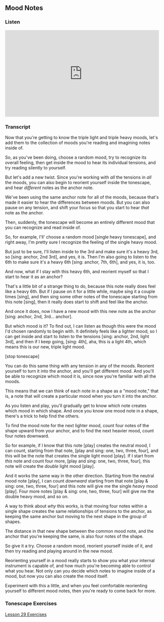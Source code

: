 ## Mood Notes



### Listen

<style>
.embed-container {
    position: relative;
    padding-bottom: 56.25%;
    height: 0;
    overflow: hidden;
    max-width: 100%;
  }
  iframe{
    position: absolute;
    top: 0;
    left: 0;
    width: 100%;
    height: 100%;
  }
</style>
<div class='embed-container'>
  <iframe src='https://www.youtube.com/embed/9JgYHum55hI?rel=0' frameborder='0' allowfullscreen></iframe>
</div>



### Transcript

Now that you're getting to know the triple light and triple heavy moods, let's add them to the collection of moods you're reading and imagining notes inside of.

So, as you've been doing, choose a random mood, try to recognize its overall feeling, then get inside the mood to hear its individual tensions, and try reading silently to yourself.

But let's add a new twist. Since you're working with *all* the tensions in *all* the moods, you can also begin to reorient yourself inside the tonescape, and hear *different* notes as the anchor note.

We've been using the same anchor note for all of the moods, because that's made it easier to hear the differences between moods. But you can also pause on any tension, and shift your focus so that you start to hear *that* note as the anchor.

Then, suddenly, the tonescape will become an entirely different mood that you can recognize and read inside of.

So, for example, I'll' choose a random mood [single heavy tonescape], and right away, I'm pretty sure I recognize the feeling of the single heavy mood.

But just to be sure, I'll listen inside to the 3rd and make sure it's a heavy 3rd, so [sing: anchor, 2nd 3rd], and yes, it is. Then I'm also going to listen to the 6th to make sure it's a heavy 6th [sing: anchor, 7th, 6th], and yes, it is, too.

And now, what if I stay with this heavy 6th, and reorient myself so that I start to hear it as an anchor?

That's a little bit of a strange thing to do, because this note really does feel like a heavy 6th. But if I pause on it for a little while, maybe sing it a couple times [sing], and then sing some other notes of the tonescape starting from this note [sing], then it really does start to shift and feel like the anchor.

And once it does, now I have a new mood with this new note as the anchor [sing: anchor, 2nd, 3rd... anchor].

But which mood is it? To find out, I can listen as though this were the mood I'd chosen randomly to begin with. It definitely feels like a lighter mood, so I can get inside and start to listen to the tensions [sing: anchor, 2nd, light 3rd], and then if I keep going, [sing: 4th], aha, this is a light 4th, which means this is our new, triple light mood.

[stop tonescape]

You can do this same thing with any tension in any of the moods. Reorient yourself to turn it into the anchor, and you'll get different mood. And you'll be able to recognize which mood it is, since now you're familiar with all the moods.

This means that we can think of each note in a shape as a "mood note," that is, a note that will create a particular mood when you turn it into the anchor.

As you listen and play, you'll gradually get to know which note creates which mood in which shape. And once you know one mood note in a shape, there's a trick to help find the others.

To find the mood note for the next lighter mood, count four notes of the shape upward from your anchor, and to find the next heavier mood, count four notes downward.

So for example, if I know that this note [play] creates the neutral mood, I can count, starting from that note, [play and sing: one, two, three, four], and this will be the note that creates the single light mood [play]. If I start from *this* note and count four more, [play and sing: one, two, three, four], this note will create the *double* light mood [play].

And it works the same way in the other direction. Starting from the neutral mood note [play], I can count *downward* starting from that note [play & sing: one, two, three, four] and this note will give me the single *heavy* mood [play]. Four more notes [play & sing: one, two, three, four] will give me the double heavy mood, and so on.

A way to think about *why* this works, is that moving four notes within a single shape creates the same relationships of tensions to the anchor, as keeping the same anchor but moving to the next shape in the group of shapes.

The distance in that new shape between the common mood note, and the anchor that you're keeping the same, is also four notes of the shape.

So give it a try. Choose a random mood, reorient yourself inside of it, and then try reading and playing around in the new mood.

Reorienting yourself in a mood really starts to show you what your internal instrument is capable of, and how much you're becoming able to control what you hear. Not only can you decide which notes to imagine inside of a mood, but now you can also create the mood itself.

Experiment with this a little, and when you feel comfortable reorienting yourself to different mood notes, then you're ready to come back for more.



### Tonescape Exercises

[Lesson 29 Exercises](../player/29-exercises)
